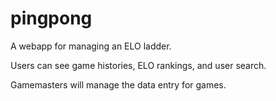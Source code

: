 pingpong
========

A webapp for managing an ELO ladder.

Users can see game histories, ELO rankings, and user search.

Gamemasters will manage the data entry for games.
